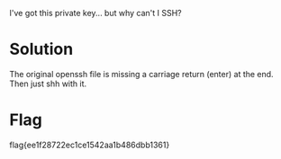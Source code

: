 I've got this private key... but why can't I SSH?

# Solution
The original openssh file is missing a carriage return (enter) at the end. Then just shh with it.


# Flag
flag{ee1f28722ec1ce1542aa1b486dbb1361}